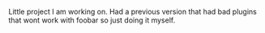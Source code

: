 Little project I am working on. Had a previous version that had bad plugins that wont work with foobar so just doing it myself.
